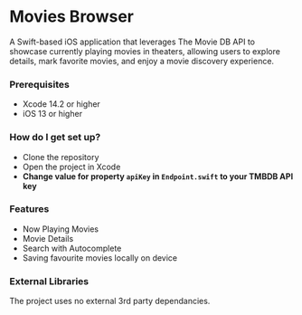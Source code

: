 # Movies Browser #

A Swift-based iOS application that leverages The Movie DB API to showcase currently playing movies in theaters, allowing users to explore details, mark favorite movies, and enjoy a movie discovery experience.

### Prerequisites ###
* Xcode 14.2 or higher
* iOS 13 or higher

### How do I get set up? ###

* Clone the repository
* Open the project in Xcode
* **Change value for property `apiKey` in `Endpoint.swift` to your TMBDB API key**

### Features ###

* Now Playing Movies
* Movie Details
* Search with Autocomplete
* Saving favourite movies locally on device

### External Libraries ###

The project uses no external 3rd party dependancies.
